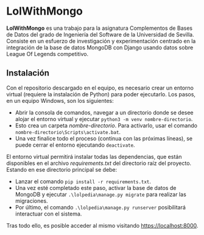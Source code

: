 # LolWithMongo

**LolWithMongo** es una trabajo para la asignatura Complementos de Bases de Datos del grado de Ingeniería del Software de la Universidad de Sevilla. Consiste en un esfuerzo de investigación y experimentación centrado en la integración de la base de datos MongoDB con Django usando datos sobre League Of Legends competitivo.

## Instalación

Con el repositorio descargado en el equipo, es necesario crear un entorno virtual (requiere la instalación de Python) para poder ejecutarlo. Los pasos, en un equipo Windows, son los siguientes:
- Abrir la consola de comandos, navegar a un directorio donde se desee alojar el entorno virtual y ejecutar `python3 -m venv nombre-directorio`.
- Esto crea un carpeta *nombre-directorio*. Para activarlo, usar el comando `nombre-directorio\Scripts\activate.bat`.
- Una vez finalice todo el proceso (continua con las próximas líneas), se puede cerrar el entorno ejecutando `deactivate`.

El entorno virtual permitirá instalar todas las dependencias, que están disponibles en el archivo *requirements.txt* del directorio raíz del proyecto. Estando en ese directorio principal se debe:
- Lanzar el comando `pip install -r requirements.txt`.
- Una vez esté completado este paso, activar la base de datos de MongoDB y ejecutar `.\lolpedia\manage.py migrate` para realizar las migraciones.
- Por último, el comando `.\lolpedia\manage.py runserver` posibilitará interactuar con el sistema.

Tras todo ello, es posible acceder al mismo visitando [https://localhost:8000](https://localhost:8000). 

